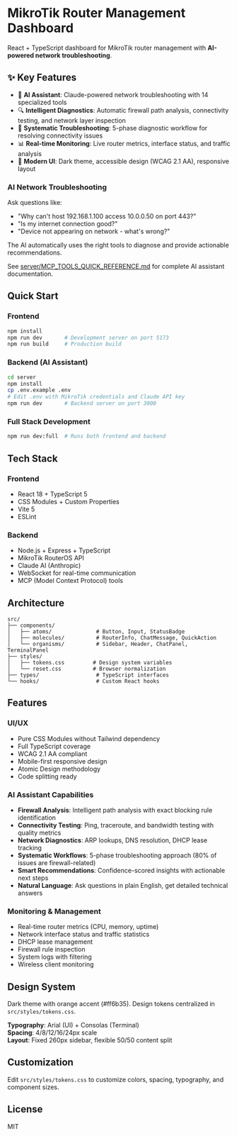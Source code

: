 # MikroTik Router Management Dashboard

React + TypeScript dashboard for MikroTik router management with **AI-powered network troubleshooting**.

## ✨ Key Features

- 🤖 **AI Assistant**: Claude-powered network troubleshooting with 14 specialized tools
- 🔍 **Intelligent Diagnostics**: Automatic firewall path analysis, connectivity testing, and network layer inspection
- 🎯 **Systematic Troubleshooting**: 5-phase diagnostic workflow for resolving connectivity issues
- 📊 **Real-time Monitoring**: Live router metrics, interface status, and traffic analysis
- 🎨 **Modern UI**: Dark theme, accessible design (WCAG 2.1 AA), responsive layout

### AI Network Troubleshooting

Ask questions like:
- "Why can't host 192.168.1.100 access 10.0.0.50 on port 443?"
- "Is my internet connection good?"
- "Device not appearing on network - what's wrong?"

The AI automatically uses the right tools to diagnose and provide actionable recommendations.

See [server/MCP_TOOLS_QUICK_REFERENCE.md](server/MCP_TOOLS_QUICK_REFERENCE.md) for complete AI assistant documentation.

## Quick Start

### Frontend
```bash
npm install
npm run dev       # Development server on port 5173
npm run build     # Production build
```

### Backend (AI Assistant)
```bash
cd server
npm install
cp .env.example .env
# Edit .env with MikroTik credentials and Claude API key
npm run dev       # Backend server on port 3000
```

### Full Stack Development
```bash
npm run dev:full  # Runs both frontend and backend
```

## Tech Stack

### Frontend
- React 18 + TypeScript 5
- CSS Modules + Custom Properties
- Vite 5
- ESLint

### Backend
- Node.js + Express + TypeScript
- MikroTik RouterOS API
- Claude AI (Anthropic)
- WebSocket for real-time communication
- MCP (Model Context Protocol) tools

## Architecture

```
src/
├── components/
│   ├── atoms/              # Button, Input, StatusBadge
│   ├── molecules/          # RouterInfo, ChatMessage, QuickAction
│   └── organisms/          # Sidebar, Header, ChatPanel, TerminalPanel
├── styles/
│   ├── tokens.css         # Design system variables
│   └── reset.css          # Browser normalization
├── types/                  # TypeScript interfaces
└── hooks/                  # Custom React hooks
```

## Features

### UI/UX
- Pure CSS Modules without Tailwind dependency
- Full TypeScript coverage
- WCAG 2.1 AA compliant
- Mobile-first responsive design
- Atomic Design methodology
- Code splitting ready

### AI Assistant Capabilities
- **Firewall Analysis**: Intelligent path analysis with exact blocking rule identification
- **Connectivity Testing**: Ping, traceroute, and bandwidth testing with quality metrics
- **Network Diagnostics**: ARP lookups, DNS resolution, DHCP lease tracking
- **Systematic Workflows**: 5-phase troubleshooting approach (80% of issues are firewall-related)
- **Smart Recommendations**: Confidence-scored insights with actionable next steps
- **Natural Language**: Ask questions in plain English, get detailed technical answers

### Monitoring & Management
- Real-time router metrics (CPU, memory, uptime)
- Network interface status and traffic statistics
- DHCP lease management
- Firewall rule inspection
- System logs with filtering
- Wireless client monitoring

## Design System

Dark theme with orange accent (#ff6b35). Design tokens centralized in `src/styles/tokens.css`.

**Typography**: Arial (UI) + Consolas (Terminal)  
**Spacing**: 4/8/12/16/24px scale  
**Layout**: Fixed 260px sidebar, flexible 50/50 content split

## Customization

Edit `src/styles/tokens.css` to customize colors, spacing, typography, and component sizes.

## License

MIT

